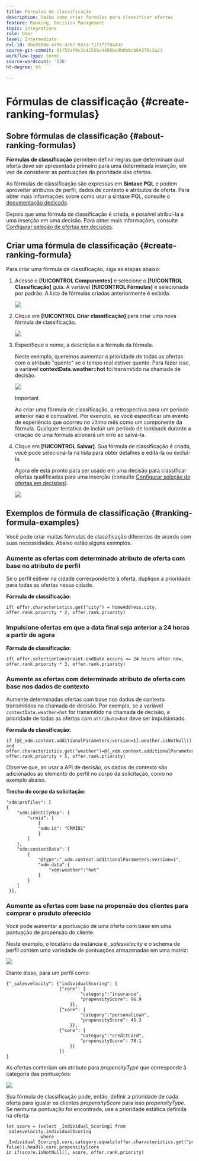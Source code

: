 ```yaml
---
title: Fórmulas de classificação
description: Saiba como criar fórmulas para classificar ofertas
feature: Ranking, Decision Management
topic: Integrations
role: User
level: Intermediate
exl-id: 8bc808da-4796-4767-9433-71f1f2f0a432
source-git-commit: 91f52af0c2e42556c4456be9b6b0cb84378c2a23
workflow-type: tm+mt
source-wordcount: '536'
ht-degree: 9%

---
```


# Fórmulas de classificação {#create-ranking-formulas}

## Sobre fórmulas de classificação {#about-ranking-formulas}

**Fórmulas de classificação** permitem definir regras que determinam qual oferta deve ser apresentada primeiro para uma determinada inserção, em vez de considerar as pontuações de prioridade das ofertas.

As fórmulas de classificação são expressas em **Sintaxe PQL** e podem aproveitar atributos de perfil, dados de contexto e atributos de oferta. Para obter mais informações sobre como usar a sintaxe PQL, consulte o [documentação dedicada](https://experienceleague.adobe.com/docs/experience-platform/segmentation/pql/overview.html?lang=pt-BR).

Depois que uma fórmula de classificação é criada, é possível atribuí-la a uma inserção em uma decisão. Para obter mais informações, consulte [Configurar seleção de ofertas em decisões](../offer-activities/configure-offer-selection.md).

## Criar uma fórmula de classificação {#create-ranking-formula}

Para criar uma fórmula de classificação, siga as etapas abaixo:

1. Acesse o **[!UICONTROL Componentes]** e selecione o **[!UICONTROL Classificação]** guia. A variável **[!UICONTROL Fórmulas]** é selecionada por padrão. A lista de fórmulas criadas anteriormente é exibida.

   ![](../assets/rankings-list.png)

1. Clique em **[!UICONTROL Criar classificação]** para criar uma nova fórmula de classificação.

   ![](../assets/ranking-create-formula.png)

1. Especifique o nome, a descrição e a fórmula da fórmula.

   Neste exemplo, queremos aumentar a prioridade de todas as ofertas com o atributo &quot;quente&quot; se o tempo real estiver quente. Para fazer isso, a variável **contextData.weather=hot** foi transmitido na chamada de decisão.

   ![](../assets/ranking-syntax.png)

   >[!IMPORTANT]
   >
   >Ao criar uma fórmula de classificação, a retrospectiva para um período anterior não é compatível. Por exemplo, se você especificar um evento de experiência que ocorreu no último mês como um componente da fórmula. Qualquer tentativa de incluir um período de lookback durante a criação de uma fórmula acionará um erro ao salvá-la.

1. Clique em **[!UICONTROL Salvar]**. Sua fórmula de classificação é criada, você pode selecioná-la na lista para obter detalhes e editá-la ou excluí-la.

   Agora ele está pronto para ser usado em uma decisão para classificar ofertas qualificadas para uma inserção (consulte [Configurar seleção de ofertas em decisões](../offer-activities/configure-offer-selection.md)).

   ![](../assets/ranking-formula-created.png)

## Exemplos de fórmula de classificação {#ranking-formula-examples}

Você pode criar muitas fórmulas de classificação diferentes de acordo com suas necessidades. Abaixo estão alguns exemplos.

<!--
Boost by offer ID

Boost the priority of an offer with the offer ID *xcore:personalized-offer:13d213cd4cb328ec* by 5.

**Ranking formula:**

```
if( offer._id = "xcore:personalized-offer:13d213cd4cb328ec", offer.rank.priority + 5, offer.rank.priority)
```

Change the offer priority based on a certain profile attribute

Set the offer priority to 30 for offer *xcore:personalized-offer:13d213cd4cb328ec* if the user lives in the city of Bondi.

**Ranking formula:**

```
if( offer._id = "xcore:personalized-offer:13d213cd4cb328ec" and homeAddress.city.equals("Bondi", false), 30, offer.rank.priority)
```

Boost multiple offers by offer ID based on the presence of a profile's audience membership

Boost the priority of offers based on whether the user is a member of a priority audience, which is configured as an attribute in the offer.

**Ranking formula:**

```
if( segmentMembership.get("ups").get(offer.characteristics.get("prioritySegmentId")).status in (["realized","existing"]), offer.rank.priority + 10, offer.rank.priority)
```
-->

### Aumente as ofertas com determinado atributo de oferta com base no atributo de perfil

Se o perfil estiver na cidade correspondente à oferta, duplique a prioridade para todas as ofertas nessa cidade.

**Fórmula de classificação:**

```
if( offer.characteristics.get("city") = homeAddress.city, offer.rank.priority * 2, offer.rank.priority)
```

### Impulsione ofertas em que a data final seja anterior a 24 horas a partir de agora

**Fórmula de classificação:**

```
if( offer.selectionConstraint.endDate occurs <= 24 hours after now, offer.rank.priority * 3, offer.rank.priority)
```

### Aumente as ofertas com determinado atributo de oferta com base nos dados de contexto

Aumente determinadas ofertas com base nos dados de contexto transmitidos na chamada de decisão. Por exemplo, se a variável `contextData.weather=hot` for transmitido na chamada de decisão, a prioridade de todas as ofertas com `attribute=hot` deve ser impulsionado.

**Fórmula de classificação:**

```
if (@{_xdm.context.additionalParameters;version=1}.weather.isNotNull()
and offer.characteristics.get("weather")=@{_xdm.context.additionalParameters;version=1}.weather, offer.rank.priority + 5, offer.rank.priority)
```

Observe que, ao usar a API de decisão, os dados de contexto são adicionados ao elemento do perfil no corpo da solicitação, como no exemplo abaixo.

**Trecho do corpo da solicitação:**

```
"xdm:profiles": [
{
    "xdm:identityMap": {
        "crmid": [
            {
            "xdm:id": "CRMID1"
            }
        ]
    },
    "xdm:contextData": [
        {
            "@type":"_xdm.context.additionalParameters;version=1",
            "xdm:data":{
                "xdm:weather":"hot"
            }
        }
    ]
 }],
```

### Aumente as ofertas com base na propensão dos clientes para comprar o produto oferecido

Você pode aumentar a pontuação de uma oferta com base em uma pontuação de propensão do cliente.

Neste exemplo, o locatário da instância é *_salesvelocity* e o schema de perfil contém uma variedade de pontuações armazenadas em uma matriz:

![](../assets/ranking-example-schema.png)

Diante disso, para um perfil como:

```
{"_salesvelocity": {"individualScoring": [
                    {"core": {
                            "category":"insurance",
                            "propensityScore": 96.9
                        }},
                    {"core": {
                            "category":"personalLoan",
                            "propensityScore": 45.3
                        }},
                    {"core": {
                            "category":"creditCard",
                            "propensityScore": 78.1
                        }}
                    ]}
}
```

As ofertas conteriam um atributo para *propensityType* que corresponde à categoria das pontuações:

![](../assets/ranking-example-propensityType.png)

Sua fórmula de classificação pode, então, definir a prioridade de cada oferta para igualar os clientes *propensityScore* para isso *propensityType*. Se nenhuma pontuação for encontrada, use a prioridade estática definida na oferta:

```
let score = (select _Individual_Scoring1 from _salesvelocity.individualScoring
             where _Individual_Scoring1.core.category.equals(offer.characteristics.get("propensityType"), false)).head().core.propensityScore
in if(score.isNotNull(), score, offer.rank.priority)
```
